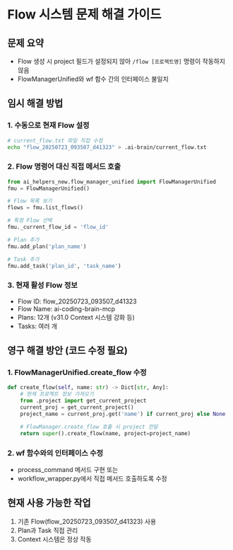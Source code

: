 # Flow 시스템 문제 해결 가이드

## 문제 요약
- Flow 생성 시 project 필드가 설정되지 않아 `/flow [프로젝트명]` 명령이 작동하지 않음
- FlowManagerUnified와 wf 함수 간의 인터페이스 불일치

## 임시 해결 방법

### 1. 수동으로 현재 Flow 설정
```bash
# current_flow.txt 파일 직접 수정
echo "flow_20250723_093507_d41323" > .ai-brain/current_flow.txt
```

### 2. Flow 명령어 대신 직접 메서드 호출
```python
from ai_helpers_new.flow_manager_unified import FlowManagerUnified
fmu = FlowManagerUnified()

# Flow 목록 보기
flows = fmu.list_flows()

# 특정 Flow 선택
fmu._current_flow_id = 'flow_id'

# Plan 추가
fmu.add_plan('plan_name')

# Task 추가
fmu.add_task('plan_id', 'task_name')
```

### 3. 현재 활성 Flow 정보
- Flow ID: flow_20250723_093507_d41323
- Flow Name: ai-coding-brain-mcp
- Plans: 12개 (v31.0 Context 시스템 강화 등)
- Tasks: 여러 개

## 영구 해결 방안 (코드 수정 필요)

### 1. FlowManagerUnified.create_flow 수정
```python
def create_flow(self, name: str) -> Dict[str, Any]:
    # 현재 프로젝트 정보 가져오기
    from .project import get_current_project
    current_proj = get_current_project()
    project_name = current_proj.get('name') if current_proj else None

    # FlowManager.create_flow 호출 시 project 전달
    return super().create_flow(name, project=project_name)
```

### 2. wf 함수와의 인터페이스 수정
- process_command 메서드 구현 또는
- workflow_wrapper.py에서 직접 메서드 호출하도록 수정

## 현재 사용 가능한 작업

1. 기존 Flow(flow_20250723_093507_d41323) 사용
2. Plan과 Task 직접 관리
3. Context 시스템은 정상 작동
